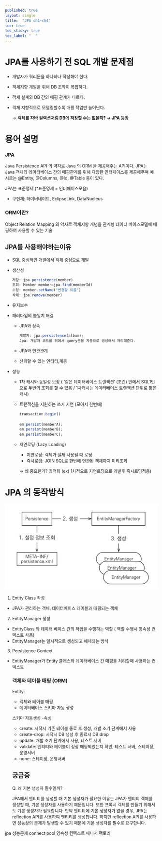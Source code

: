 ```yaml
---
published: true
layout: single
title:  "JPA ch1~ch4"
toc: true
toc_sticky: true
toc_label: "  "
---
```


# JPA를 사용하기 전 SQL 개발 문제점
  
  - 개발자가 쿼리문을 하나하나 작성해야 한다.
  - 객체지향 개발을 위해 DB 조작이 복잡하다.
  - 객체 설계와 DB 간의 매핑 관계가 다르다.
  - 객체 지향적으로 모델링할수록 매핑 작업만 늘어난다.

    → <b>객체를 자바 컬렉션처럼 DB에 저장할 수는 없을까? → JPA 등장</b>

# 용어 설명
### JPA

Java Persistence API 의 약자로 Java 의 ORM 을 제공해주는 API이다.
JPA는 Java 객체와 데이터베이스 간의 매핑관계를 위해 다양한 인터페이스를 제공해주며 예시로는 @Entity, @Columns, @Id, @Table 등이 있다.

JPA는 표준명세 (*표준명세 = 인터페이스모음)

- 구현체: 하이버네이트, EclipseLink, DataNucleus

### ORM이란?


Object Relation Mapping 의 악자로 객체지향 개념을 관계형 데이터 베이스모델에 매핑하여 사용할 수 있는 기술




## JPA를 사용해야하는이유


- SQL 중심적인 개발에서 객체 중심으로 개발
- 생산성

    ```jsx
    저장: jpa.persistence(member)
    조회: Member member=jpa.find(memberId)
    수정: member.setName("변경할 이름")
    삭제: jpa.remove(member)
    ```

- 유지보수

- 패러다임의 불일치 해결

    - JPA와 상속

        ```jsx
        개발자: jpa.persistence(album);
        Jpa: 개발자 코드를 뒤에서 query문을 자동으로 생성해서 처리해준다.
        ```

  - JPA와 연관관계

  - 신뢰할 수 있는 엔티티,계층

- 성능

  - 1차 캐시와 동일성 보장 ( ‘같은 데이터베이스 트랜잭션’ (조건) 안에서 SQL1번으로 두번의 조회를 할 수 있음 / 1차캐시는 데이터베이스 트랜잭션 단위로 짧은 캐시)
  - 트랜잭션을 지원하는 쓰기 지연 (모아서 한번에)

    ```jsx
    transaction.begin()
    
    em.persist(memberA);
    em.persist(memberB);
    em.persist(memberC);
    ```

  - 지연로딩 (Lazy Loading)

    - 지연로딩: 객체가 실제 사용될 때 로딩
    - 즉시로딩: JOIN SQL로 한번에 연관된 객체까지 미리조회

    → 왜 중요한가? 최적화 (ex) 1차적으로 지연로딩으로 개발후 즉시로딩적용)

# JPA 의 동작방식

![동작방식](/assets/images/jpa동작방식.png) 

1. Entity Class 작성

- JPA가 관리하는 객체, 데이터베이스 테이블과 매핑되는 객체

2. EntityManager 생성

- EntityClass 와 데이터 베이스 간의 작업을 수행하는 역할 ( 역할 수행시 영속성 컨텍스트 사용)
- EntityManager는 일시적으로 생성되고 해제되는 방식

3. Persistence Context

- EntityManager가 Entity 클래스와 데이터베이스 간 매핑을 처리할때 사용하는 컨텍스트


  ### 객체와 테이블 매핑 (ORM)

  Entity:

  - 객체와 테이블 매핑
  - 데이터베이스 스키마 자동 생성

  스키마 자동생성 -속성

  - create: 시작시 기존 테이블 종료 후 생성, 개발 초기 단계에서 사용
  - create-drop: 시작시 DB 생성 후 종료시 DB drop
  - update: 개발 초기 단계에서 사용, 테스트 서버
  - validate: 엔티티와 테이블이 정상 매핑되었는지 확인, 테스트 서버, 스테이징, 운영서버
  - none: 스테이징, 운영서버


  ## 궁금증
  Q. 왜 기본 생성자 필수일까?

    JPA에서 엔티티를 생성할 때 기본 생성자가 필요한 이유는 JPA가 엔티티 객체를 생성할 때, 기본 생성자를 사용하기 때문입니다. 또한 프록시 객체를 만들기 위해서도 기본 생성자가 필요합니다. 만약 엔티티에 기본 생성자가 없을 경우, JPA는 reflection API를 사용하여 엔티티를 생성합니다. 하지만 reflection API를 사용하면 성능상의 문제가 발생할 수 있기 때문에 기본 생성자를 필수로 요구합니다.



jpa 성능문제
connect pool
영속성 컨텍스트
매니저 팩토리